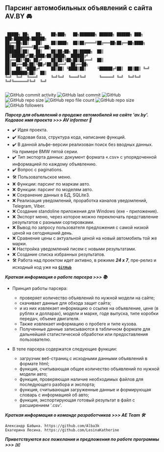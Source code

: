 ## Парсинг автомобильных объявлений с сайта AV.BY :oncoming_automobile:

```

 █████╗ ██╗   ██╗    ██╗███╗   ██╗███████╗ ██████╗ ██████╗ ███╗   ███╗███████╗██████╗ 
██╔══██╗██║   ██║    ██║████╗  ██║██╔════╝██╔═══██╗██╔══██╗████╗ ████║██╔════╝██╔══██╗
███████║██║   ██║    ██║██╔██╗ ██║█████╗  ██║   ██║██████╔╝██╔████╔██║█████╗  ██████╔╝
██╔══██║╚██╗ ██╔╝    ██║██║╚██╗██║██╔══╝  ██║   ██║██╔══██╗██║╚██╔╝██║██╔══╝  ██╔══██╗
██║  ██║ ╚████╔╝     ██║██║ ╚████║██║     ╚██████╔╝██║  ██║██║ ╚═╝ ██║███████╗██║  ██║
╚═╝  ╚═╝  ╚═══╝      ╚═╝╚═╝  ╚═══╝╚═╝      ╚═════╝ ╚═╝  ╚═╝╚═╝     ╚═╝╚══════╝╚═╝  ╚═╝
                                                                 
```

![GitHub commit activity](https://img.shields.io/github/commit-activity/w/Alba3k/av-parser?style=for-the-badge)
![GitHub last commit](https://img.shields.io/github/last-commit/Alba3k/av-parser?style=for-the-badge)
![GitHub](https://img.shields.io/github/license/Alba3k/av-parser?style=for-the-badge)
![GitHub repo size](https://img.shields.io/github/repo-size/Alba3k/av-parser?style=for-the-badge)
![GitHub repo file count](https://img.shields.io/github/directory-file-count/Alba3k/av-parser?style=for-the-badge)
![GitHub repo size](https://img.shields.io/github/repo-size/Alba3k/av-parser?style=for-the-badge)
![GitHub followers](https://img.shields.io/github/followers/Alba3k?style=social)


***Парсер для объявлений о продаже автомобилей на сайте 'av.by'. Кодовое имя проекта >>> AV informer :pushpin:***

- :heavy_check_mark: Идея проекта. 
- :heavy_check_mark: Кодовая база, структура кода, написание функций. 
- :heavy_check_mark: В данной альфе-версии реализован поиск без вводных данных. На примере BMW пятой серии.
- :heavy_check_mark: Тип экспорта данных: документ формата «.csv» с упорядоченной информацией по каждому объявлению.
- :heavy_check_mark: Вопрос с paginations.
- :hammer_and_wrench: Пользовательское меню.
- :x: Функции: парсинг по маркам авто. 
- :x: Функции: парсинг по моделям авто.  
- :x: Сохранение данных в БД, SQLite3.
- :x: Реализация уведомлений, проработка каналов уведомлений, Telegram, Viber.
- :x: Создание standoline приложения для Windows (exe - приложение).
- :x: Экспорт меню, через которое можно переключать представление результатов с разными сортировками. 
- :x: Вывод по запросу пользователя предложения с самой низкой ценой на сегодняшний день.
- :x: Сравнение цены с актуальной ценой на новый автомобиль той же марки. 
- :x: Настройка уведомлений писем с новыми результатами.
- :x: Создание списка избранных результатов.
- :hammer_and_wrench: Работа над проектом идет активно, в режиме ***24 х 7***, пре-релиз и исходный код уже на <code>[**GitHub**](https://github.com/Alba3k/av-parser)</code>

***Краткая информация о работе парсера >>> :books:***

-  Принцип работы парсера: 
    - проверяет количество объявлений по нужной модели на сайте; 
    - скачивает данные для обхода защит сайта; 
    - и из них извлекает информацию о ссылке на объявление, цене (в рублях и долларах), модели и марке, годе выпуска, типе коробки передач, объеме двигателя. 
    - Также извлекает информацию о пробеге и типе кузова. 
    - Полученные данные записываются в табличном формате для дальнейшей статистической обработки или предоставления
    пользователю.

- В теле парсера содержатся следующие функции:
    - загрузчик веб-страниц с исходными данными объявлений в формате html;
    - функция, считывающая общее количество объявлений по нужной модели авто;
    - функция, проверяющая наличие необходимых файлов для последующего разбора и экспорта;
    - функция, считывающая загруженные данные и формирующая словарь с информацией об авто;
    - функция, экспортирующая готовый результат в файл с расширением '.csv'.

***Краткая информация о команде разработчиков >>> AE Team :hammer_and_wrench:***

```team
Александр Бабына. https://github.com/Alba3k
Екатерина Лесина. https://github.com/LesinaKatherine
```

***Приветствуются все пожелания и предложения по работе программы >>> :envelope:***